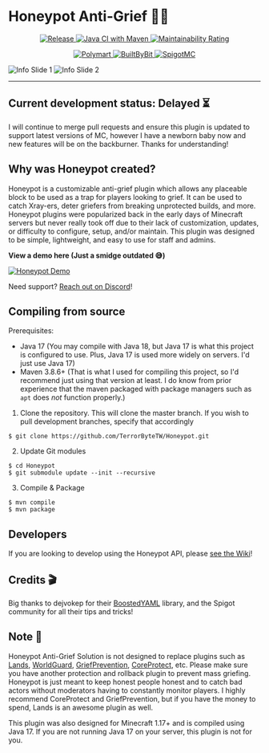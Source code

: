# Honeypot Anti-Grief 🍯🚫 
<p align="center">
    <a href="https://jitpack.io/#TerrorByteTW/Honeypot">
        <img alt="Release" src="https://jitpack.io/v/TerrorByteTW/Honeypot.svg">
    </a>
    <a href="https://github.com/TerrorByteTW/Honeypot/actions/workflows/maven.yml">
        <img alt="Java CI with Maven" src="https://github.com/TerrorByteTW/Honeypot/actions/workflows/maven.yml/badge.svg?branch=master">
    </a>
    <a href="https://sonarcloud.io/summary/new_code?id=TerrorByteTW_Honeypot">
        <img alt="Maintainability Rating" src="https://sonarcloud.io/api/project_badges/measure?project=TerrorByteTW_Honeypot&metric=sqale_rating">
    </a>
</p>


<p align="center">
    <a href="https://polymart.org/resource/honeypot-anti-grief.2756">
        <img alt="Polymart" src="https://img.shields.io/badge/Download%20At-Polymart-%2303a092?style=for-the-badge">
    </a>
    <a href="https://builtbybit.com/resources/honeypot-anti-grief.24799/">
        <img alt="BuiltByBit" src="https://img.shields.io/badge/Download%20At-BuiltByBit-%232c86c1?style=for-the-badge">
    </a>
    <a href="https://www.spigotmc.org/resources/honeypot-anti-grief.96665/">
        <img alt="SpigotMC" src="https://img.shields.io/badge/Download%20At-SpigotMC-yellow?style=for-the-badge">
    </a>
</p>

![Info Slide 1](https://i.imgur.com/pFi4FMk.png)
![Info Slide 2](https://i.imgur.com/o1jEa1c.png)

***

## Current development status: Delayed ⏳
I will continue to merge pull requests and ensure this plugin is updated to support latest versions of MC, however I have a newborn baby now and new features will be on the backburner. Thanks for understanding!

## Why was Honeypot created?
Honeypot is a customizable anti-grief plugin which allows any placeable block to be used as a trap for players looking to grief. It can be used to catch Xray-ers, deter griefers from breaking unprotected builds, and more.
Honeypot plugins were popularized back in the early days of Minecraft servers but never really took off due to their lack of customization, updates, or difficulty to configure, setup, and/or maintain. This plugin was designed to be simple, lightweight, and easy to use for staff and admins.

**View a demo here (Just a smidge outdated 😅)**

[![Honeypot Demo](https://img.youtube.com/vi/M58d5X3NpP0/0.jpg)](https://www.youtube.com/watch?v=M58d5X3NpP0)

Need support? [Reach out on Discord](http://discord.gg/DpcdgTbPnU)!

## Compiling from source
Prerequisites: 
- Java 17 (You may compile with Java 18, but Java 17 is what this project is configured to use. Plus, Java 17 is used more widely on servers. I'd just use Java 17)
- Maven 3.8.6+ (That is what I used for compiling this project, so I'd recommend just using that version at least. I do know from prior experience that the maven packaged with package managers such as `apt` does _not_ function properly.)

1. Clone the repository. This will clone the master branch. If you wish to pull development branches, specify that accordingly

```
$ git clone https://github.com/TerrorByteTW/Honeypot.git
```

2. Update Git modules

```
$ cd Honeypot
$ git submodule update --init --recursive
```

3. Compile & Package
```
$ mvn compile
$ mvn package
```

## Developers
If you are looking to develop using the Honeypot API, please [see the Wiki](https://github.com/TerrorByteTW/Honeypot/wiki/Developing-plugins-using-the-Honeypot-API)!

## Credits 🎬
Big thanks to dejvokep for their [BoostedYAML](https://www.spigotmc.org/threads/%E2%9A%A1-boostedyaml-standalone-yaml-library-with-updater-and-comment-support-much-more-5min-setup-%E2%9A%A1.545585/) library, and the Spigot community for all their tips and tricks!

## Note 📒
Honeypot Anti-Grief Solution is not designed to replace plugins such as [Lands](https://www.spigotmc.org/resources/lands-land-claim-plugin-grief-prevention-protection-gui-management-nations-wars-1-17-support.53313/), [WorldGuard](https://dev.bukkit.org/projects/worldguard), [GriefPrevention](https://www.spigotmc.org/resources/griefprevention.1884/), [CoreProtect](https://www.spigotmc.org/resources/coreprotect.8631/), etc. Please make sure you have another protection and rollback plugin to prevent mass griefing. Honeypot is just meant to keep honest people honest and to catch bad actors without moderators having to constantly monitor players. I highly recommend CoreProtect and GriefPrevention, but if you have the money to spend, Lands is an awesome plugin as well.

This plugin was also designed for Minecraft 1.17+ and is compiled using Java 17. If you are not running Java 17 on your server, this plugin is not for you.
